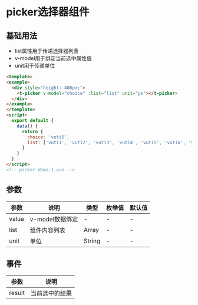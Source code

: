 # picker选择器组件

## 基础用法
+ list属性用于传递选择器列表
+ v-model用于绑定当前选中属性值
+ unit用于传递单位
```html
<template>
<example>
  <div style="height: 400px;">
    <t-picker v-model="choice" :list="list" unit="px"></t-picker>
  </div>
</example>
</template>
<script>
  export default {
    data() {
      return {
        choice: 'vuti5',
        list: ['vuti1', 'vuti2', 'vuti3', 'vuti4', 'vuti5', 'vuti6', 'vuti7', 'vuti8']
      }
    }
  }
</script>
<!-- picker-demo-1.vue -->
```

## 参数
  | 参数      | 说明    | 类型      | 枚举值       | 默认值   |
  |---------- |-------- |---------- |-------------  |-------- |
  | value     | v-model数据绑定   | -  |   -   |   -   |
  | list     | 组件内容列表   | Array    | - |  -  |
  | unit     | 单位   | String    | - |  -  |

## 事件
  | 参数      | 说明    |
  |---------- |-------- |
  | result     | 当前选中的结果   |

